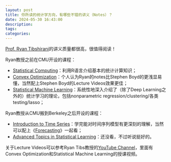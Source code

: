 ```yaml
---
layout: post
title: 你所读的统计学方向，有哪些不错的讲义（Notes）？
date: 2024-05-30 16:43:00
description:
tags: 
categories:
---
```


[Prof. Ryan Tibshirani](https://www.stat.berkeley.edu/~ryantibs/)的讲义质量都很高，很值得阅读！

Ryan教授之前在CMU开设的课程：

* [Statistical Computing](https://www.stat.cmu.edu/~ryantibs/statcomp)：利用R语言介绍基本的统计计算知识；
* [Convex Optimization](https://www.stat.cmu.edu/~ryantibs/convexopt/)：个人认为Ryan的notes比Stephen Boyd的更浅显易懂，当然配上Stephen Boyd的Lecture Videos效果更佳；
* [Statistical Machine Learning](https://www.youtube.com/playlist?list=PLoROMvodv4rMJqxxviPa4AmDClvcbHi6h)：系统性地深入介绍了（除了Deep Learning之外的）统计学习的理论，包括nonparametric regression/clustering/各类testing/lasso；

Ryan教授从CMU搬到Berkeley之后开设的课程：

* [Introduction to Time Series](https://www.stat.berkeley.edu/~ryantibs/timeseries-f23/)：学完能对时间序列模型有更深刻的理解，当然可以配上《[Forecasting](https://otexts.com/fpp3/)》一起看；
* [Advanced Topics in Statistical Learning](https://www.stat.berkeley.edu/~ryantibs/statlearn-s24/)：还没看，不过听说挺好的。

关于Lecture Videos可以参考Ryan Tibs教授的[YouTube Channel](https://www.youtube.com/@ryant7350/playlists)，里面有Convex Optimization和Statistical Machine Learning的授课视频。